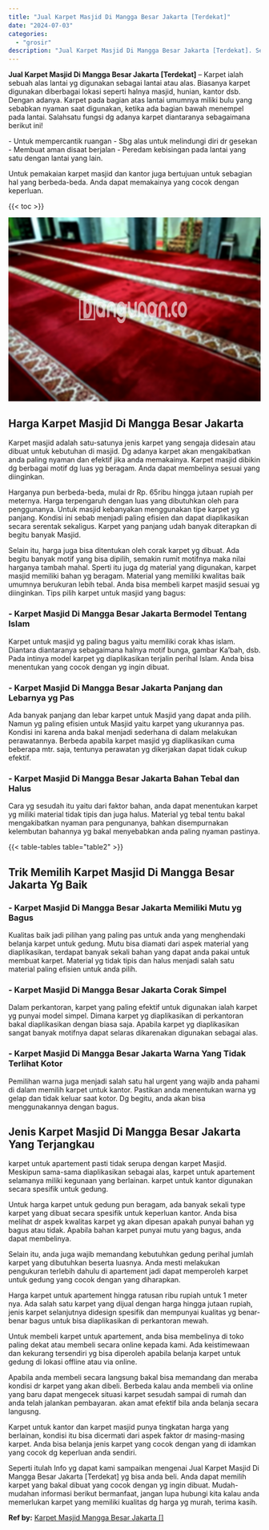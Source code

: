 ```yaml
---
title: "Jual Karpet Masjid Di Mangga Besar Jakarta [Terdekat]"
date: "2024-07-03"
categories: 
  - "grosir"
description: "Jual Karpet Masjid Di Mangga Besar Jakarta [Terdekat]. Seperti itulah Info yg dapat kami sampaikan mengenai Jual Karpet Masjid Di Mangga Besar Jakarta [Terd..."
---
```


**Jual Karpet Masjid Di Mangga Besar Jakarta \[Terdekat\]** – Karpet ialah sebuah alas lantai yg digunakan sebagai lantai atau alas. Biasanya karpet digunakan diberbagai lokasi seperti halnya masjid, hunian, kantor dsb. Dengan adanya. Karpet pada bagian atas lantai umumnya miliki bulu yang sebabkan nyaman saat digunakan, ketika ada bagian bawah menempel pada lantai. Salahsatu fungsi dg adanya karpet diantaranya sebagaimana berikut ini!

\- Untuk mempercantik ruangan - Sbg alas untuk melindungi diri dr gesekan - Membuat aman disaat berjalan - Peredam kebisingan pada lantai yang satu dengan lantai yang lain.

Untuk pemakaian karpet masjid dan kantor juga bertujuan untuk sebagian hal yang berbeda-beda. Anda dapat memakainya yang cocok dengan keperluan.

{{< toc >}}

![Jual Karpet Masjid Di Mangga Besar Jakarta [Terdekat]](/images/grosir-karpet-murah-42.png)

## Harga Karpet Masjid Di Mangga Besar Jakarta

Karpet masjid adalah satu-satunya jenis karpet yang sengaja didesain atau dibuat untuk kebutuhan di masjid. Dg adanya karpet akan mengakibatkan anda paling nyaman dan efektif jika anda memakainya. Karpet masjid dibikin dg berbagai motif dg luas yg beragam. Anda dapat membelinya sesuai yang diinginkan.

Harganya pun berbeda-beda, mulai dr Rp. 65ribu hingga jutaan rupiah per meternya. Harga terpengaruh dengan luas yang dibutuhkan oleh para penggunanya. Untuk masjid kebanyakan menggunakan tipe karpet yg panjang. Kondisi ini sebab menjadi paling efisien dan dapat diaplikasikan secara serentak sekaligus. Karpet yang panjang udah banyak diterapkan di begitu banyak Masjid.

Selain itu, harga juga bisa ditentukan oleh corak karpet yg dibuat. Ada begitu banyak motif yang bisa dipilih, semakin rumit motifnya maka nilai harganya tambah mahal. Sperti itu juga dg material yang digunakan, karpet masjid memiliki bahan yg beragam. Material yang memiliki kwalitas baik umumnya berukuran lebih tebal. Anda bisa membeli karpet masjid sesuai yg diinginkan. Tips pilih karpet untuk masjid yang bagus:

### \- Karpet Masjid Di Mangga Besar Jakarta Bermodel Tentang Islam

Karpet untuk masjid yg paling bagus yaitu memiliki corak khas islam. Diantara diantaranya sebagaimana halnya motif bunga, gambar Ka’bah, dsb. Pada intinya model karpet yg diaplikasikan terjalin perihal Islam. Anda bisa menentukan yang cocok dengan yg ingin dibuat.

### \- Karpet Masjid Di Mangga Besar Jakarta Panjang dan Lebarnya yg Pas

Ada banyak panjang dan lebar karpet untuk Masjid yang dapat anda pilih. Namun yg paling efisien untuk Masjid yaitu karpet yang ukurannya pas. Kondisi ini karena anda bakal menjadi sederhana di dalam melakukan perawatannya. Berbeda apabila karpet masjid yg diaplikasikan cuma beberapa mtr. saja, tentunya perawatan yg dikerjakan dapat tidak cukup efektif.

### \- Karpet Masjid Di Mangga Besar Jakarta Bahan Tebal dan Halus

Cara yg sesudah itu yaitu dari faktor bahan, anda dapat menentukan karpet yg miliki material tidak tipis dan juga halus. Material yg tebal tentu bakal mengakibatkan nyaman para pengunanya, bahkan disempurnakan kelembutan bahannya yg bakal menyebabkan anda paling nyaman pastinya.

{{< table-tables table="table2" >}}

## Trik Memilih Karpet Masjid Di Mangga Besar Jakarta Yg Baik

### \- Karpet Masjid Di Mangga Besar Jakarta Memiliki Mutu yg Bagus

Kualitas baik jadi pilihan yang paling pas untuk anda yang menghendaki belanja karpet untuk gedung. Mutu bisa diamati dari aspek material yang diaplikasikan, terdapat banyak sekali bahan yang dapat anda pakai untuk membuat karpet. Material yg tidak tipis dan halus menjadi salah satu material paling efisien untuk anda pilih.

### \- Karpet Masjid Di Mangga Besar Jakarta Corak Simpel

Dalam perkantoran, karpet yang paling efektif untuk digunakan ialah karpet yg punyai model simpel. Dimana karpet yg diaplikasikan di perkantoran bakal diaplikasikan dengan biasa saja. Apabila karpet yg diaplikasikan sangat banyak motifnya dapat selaras dikarenakan digunakan sebagai alas.

### \- Karpet Masjid Di Mangga Besar Jakarta Warna Yang Tidak Terlihat Kotor

Pemilihan warna juga menjadi salah satu hal urgent yang wajib anda pahami di dalam memilih karpet untuk kantor. Pastikan anda menentukan warna yg gelap dan tidak keluar saat kotor. Dg begitu, anda akan bisa menggunakannya dengan bagus.

## Jenis Karpet Masjid Di Mangga Besar Jakarta Yang Terjangkau

karpet untuk apartement pasti tidak serupa dengan karpet Masjid. Meskipun sama-sama diaplikasikan sebagai alas, karpet untuk apartement selamanya miliki kegunaan yang berlainan. karpet untuk kantor digunakan secara spesifik untuk gedung.

Untuk harga karpet untuk gedung pun beragam, ada banyak sekali type karpet yang dibuat secara spesifik untuk keperluan kantor. Anda bisa melihat dr aspek kwalitas karpet yg akan dipesan apakah punyai bahan yg bagus atau tidak. Apabila bahan karpet punyai mutu yang bagus, anda dapat membelinya.

Selain itu, anda juga wajib memandang kebutuhkan gedung perihal jumlah karpet yang dibutuhkan beserta luasnya. Anda mesti melakukan pengukuran terlebih dahulu di apartement jadi dapat memperoleh karpet untuk gedung yang cocok dengan yang diharapkan.

Harga karpet untuk apartement hingga ratusan ribu rupiah untuk 1 meter nya. Ada salah satu karpet yang dijual dengan harga hingga jutaan rupiah, jenis karpet selanjutnya didesign spesifik dan mempunyai kualitas yg benar-benar bagus untuk bisa diaplikasikan di perkantoran mewah.

Untuk membeli karpet untuk apartement, anda bisa membelinya di toko paling dekat atau membeli secara online kepada kami. Ada keistimewaan dan kekurang tersendiri yg bisa diperoleh apabila belanja karpet untuk gedung di lokasi offline atau via online.

Apabila anda membeli secara langsung bakal bisa memandang dan meraba kondisi dr karpet yang akan dibeli. Berbeda kalau anda membeli via online yang baru dapat mengecek situasi karpet sesudah sampai di rumah dan anda telah jalankan pembayaran. akan amat efektif bila anda belanja secara langusng.

Karpet untuk kantor dan karpet masjid punya tingkatan harga yang berlainan, kondisi itu bisa dicermati dari aspek faktor dr masing-masing karpet. Anda bisa belanja jenis karpet yang cocok dengan yang di idamkan yang cocok dg keperluan anda sendiri.

Seperti itulah Info yg dapat kami sampaikan mengenai Jual Karpet Masjid Di Mangga Besar Jakarta \[Terdekat\] yg bisa anda beli. Anda dapat memilih karpet yang bakal dibuat yang cocok dengan yg ingin dibuat. Mudah-mudahan informasi berikut bermanfaat, jangan lupa hubungi kita kalau anda memerlukan karpet yang memiliki kualitas dg harga yg murah, terima kasih.

**Ref by:**  [Karpet Masjid Mangga Besar Jakarta []](https://id.wikipedia.org/wiki/Karpet)
